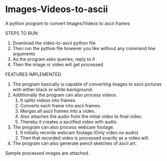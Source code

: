 # Images-Videos-to-ascii
A python program to convert Images/Videos to ascii frames

STEPS TO RUN:
1)  Download the video-to-ascii python file
2)  Then run the python file however you like without any command line arguments
3)  As the program asks queries, reply to it
4)  Then the image or video will get processed

FEATURES IMPLEMENTED:
1)  The program basically is capable of converting images to ascii pictures with either black or white background.
2)  Additionally the program can also process videos.
    1) It splits videos into frames.
    2) Converts each frame into ascii frames.
    3) Merges all ascii frames into a video.
    4) Also attaches the  audio from the initial video to final video.
    5) Thereby it creates a asciified video with audio.
3) The program can also process webcam footage.
    1) It initially records webcam footage.(Only video no audio)
    2) Then that recorded video is processed exactly as a video will.
4) The program can also generate pencil sketches of ascii art.

Sample processed images are attached.
